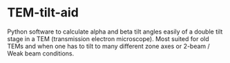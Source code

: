 # TEM-tilt-aid
Python software to calculate alpha and beta tilt angles easily of a double tilt stage in a TEM (transmission electron microscope). Most suited for old TEMs and when one has to tilt to many different zone axes or 2-beam / Weak beam conditions.

